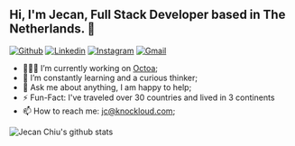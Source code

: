 ## Hi, I'm Jecan, Full Stack Developer based in The Netherlands. 👋

[![Github](https://img.shields.io/badge/-Github-000?style=flat&logo=Github&logoColor=white)](https://github.com/adronitis)
[![Linkedin](https://img.shields.io/badge/-LinkedIn-blue?style=flat&logo=Linkedin&logoColor=white)](https://www.linkedin.com/in/jecan/)
[![Instagram](https://img.shields.io/badge/-Instagram-c13584?style=flat&labelColor=c13584&logo=instagram&logoColor=white)](https://www.instagram.com/jecanchiu/)
[![Gmail](https://img.shields.io/badge/-Gmail-c14438?style=flat&logo=Gmail&logoColor=white)](mailto:jc@knockloud.com)


- 👨🏽‍💻 I’m currently working on [Octoa](https://octoa.com);
- 🌱 I’m constantly learning and a curious thinker; 
- 💬 Ask me about anything, I am happy to help;
- ⚡️ Fun-Fact: I've traveled over 30 countries and lived in 3 continents
- 📫 How to reach me: jc@knockloud.com;

![Jecan Chiu's github stats](https://github-readme-stats.vercel.app/api?username=adronitis&count_private=true&show_icons=true)

